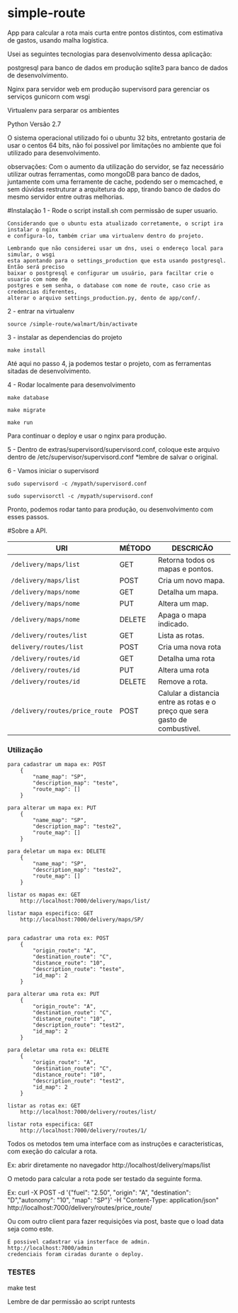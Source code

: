 # simple-route
App para calcular a rota mais curta entre pontos distintos, com estimativa de gastos, usando malha logística.


Usei as seguintes tecnologias para desenvolvimento dessa aplicação:

postgresql para banco de dados em produção
sqlite3 para banco de dados de desenvolvimento.

Nginx para servidor web em produção
supervisord para gerenciar os serviços
gunicorn com wsgi

Virtualenv para serparar os ambientes

Python Versão 2.7

O sistema operacional utilizado foi o ubuntu 32 bits, entretanto gostaria de usar o centos 64 bits, não foi possivel por limitações no ambiente que foi utilizado para desenvolvimento.

observações: Com o aumento da utilização do servidor, se faz necessário utilizar outras ferramentas, como mongoDB para banco de dados,
             juntamente com uma ferramente de cache, podendo ser o memcached, e sem dúvidas restruturar a arquitetura do app, tirando 
             banco de dados do mesmo servidor entre outras melhorias.


#Instalação
1 - Rode o script install.sh com permissão de super usuario.
    
    Considerando que o ubuntu esta atualizado corretamente, o script ira instalar o nginx 
    e configura-lo, também criar uma virtualenv dentro do projeto.

    Lembrando que não considerei usar um dns, usei o endereço local para simular, o wsgi 
    esta apontando para o settings_production que esta usando postgresql. Então será preciso
    baixar o postgresql e configurar um usuário, para faciltar crie o usuario com nome de 
    postgres e sem senha, o database com nome de route, caso crie as credencias diferentes,
    alterar o arquivo settings_production.py, dento de app/conf/.

2 - entrar na virtualenv

	source /simple-route/walmart/bin/activate

3 - instalar as dependencias do projeto

	make install


Até aqui no passo 4, ja podemos testar o projeto, com as ferramentas sitadas de desenvolvimento.

4 - Rodar localmente para desenvolvimento 

	make database
	
	make migrate
	
	make run

Para continuar o deploy e usar o nginx para produção.

5 - Dentro de extras/supervisord/supervisord.conf, coloque
    este arquivo dentro de /etc/supervisor/supervisord.conf
    *lembre de salvar o original.

6 - Vamos iniciar o supervisord 
	
	sudo supervisord -c /mypath/supervisord.conf

	sudo supervisorctl -c /mypath/supervisord.conf 

Pronto, podemos rodar tanto para produção, ou desenvolvimento com esses passos.


#Sobre a API.


| URI            			           | MÉTODO | DESCRICÃO        		                                                                                                                     |
|--------------------------------------|--------|--------------------------------------------------------------------------------------------------------------------------------------------|
| `/delivery/maps/list`          		           | GET    | Retorna todos os mapas e pontos.                                                                                           |
| `/delivery/maps/list`            | POST    | Cria um novo mapa.                                                                           |
| `/delivery/maps/nome`          		           | GET   | Detalha um mapa.                                                                                                                     |
| `/delivery/maps/nome`            | PUT | Altera um map.                                                                |
| `/delivery/maps/nome`                 | DELETE   | Apaga o mapa indicado.                                                                                    |
| `/delivery/routes/list`           | GET | Lista as rotas.                                                                    |
| `delivery/routes/list` 				           | POST    | Cria uma nova rota                                                                                        |
| `/delivery/routes/id`                   | GET    | Detalha uma rota                                                                         |
| `/delivery/routes/id`        | PUT   | Altera uma rota |
| `/delivery/routes/id`                      | DELETE | Remove a rota.                                                                                                      |
| `/delivery/routes/price_route` | POST    | Calular a distancia entre as rotas e o preço que sera gasto de combustivel.           |


### Utilização

    para cadastrar um mapa ex: POST
        {
            "name_map": "SP",
            "description_map": "teste",
            "route_map": []
        }

    para alterar um mapa ex: PUT
        {
            "name_map": "SP",
            "description_map": "teste2",
            "route_map": []
        }

    para deletar um mapa ex: DELETE
        {
            "name_map": "SP",
            "description_map": "teste2",
            "route_map": []
        }

    listar os mapas ex: GET
        http://localhost:7000/delivery/maps/list/

    listar mapa especifico: GET
        http://localhost:7000/delivery/maps/SP/


    para cadastrar uma rota ex: POST
        {
            "origin_route": "A",
            "destination_route": "C",
            "distance_route": "10",
            "description_route": "teste",
            "id_map": 2
        }

    para alterar uma rota ex: PUT
        {
            "origin_route": "A",
            "destination_route": "C",
            "distance_route": "10",
            "description_route": "test2",
            "id_map": 2
        }

    para deletar uma rota ex: DELETE
        {
            "origin_route": "A",
            "destination_route": "C",
            "distance_route": "10",
            "description_route": "test2",
            "id_map": 2
        }

    listar as rotas ex: GET
        http://localhost:7000/delivery/routes/list/

    listar rota especifica: GET
        http://localhost:7000/delivery/routes/1/

Todos os metodos tem uma interface com as instruções e caracteristicas, com exeção do calcular a rota.

Ex: abrir diretamente no navegador http://localhost/delivery/maps/list

O metodo para calcular a rota pode ser testado da seguinte forma.

Ex: curl -X POST -d '{"fuel": "2.50", "origin": "A", "destination": "D","autonomy": "10", "map": "SP"}'  -H "Content-Type: application/json" http://localhost:7000/delivery/routes/price_route/

Ou com outro client para fazer requisições via post, baste que o load data seja como este.


    É possivel cadastrar via insterface de admin.
    http://localhost:7000/admin
    credenciais foram ciradas durante o deploy.


### TESTES

make test

Lembre de dar permissão ao script runtests

